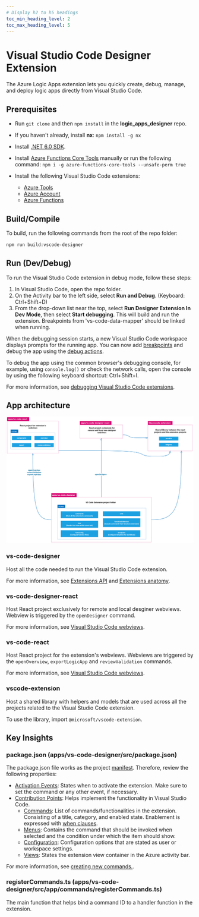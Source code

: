 ```yaml
---
# Display h2 to h5 headings
toc_min_heading_level: 2
toc_max_heading_level: 5
---
```


# Visual Studio Code Designer Extension

The Azure Logic Apps extension lets you quickly create, debug, manage, and deploy logic apps directly from Visual Studio Code.

## Prerequisites

- Run `git clone` and then `npm install` in the **logic_apps_designer** repo.
- If you haven't already, install **nx**: `npm install -g nx`

- Install [.NET 6.0 SDK](https://dotnet.microsoft.com/en-us/download/dotnet/6.0).
- Install [Azure Functions Core Tools](https://github.com/Azure/azure-functions-core-tools) manually or run the following command: `npm i -g azure-functions-core-tools --unsafe-perm true`
- Install the following Visual Studio Code extensions:
  - [Azure Tools](https://marketplace.visualstudio.com/items?itemName=ms-vscode.vscode-node-azure-pack)
  - [Azure Account](https://marketplace.visualstudio.com/items?itemName=ms-vscode.azure-account)
  - [Azure Functions](https://marketplace.visualstudio.com/items?itemName=ms-azuretools.vscode-azurefunctions)

## Build/Compile

To build, run the following commands from the root of the repo folder:

```bash
npm run build:vscode-designer
```

## Run (Dev/Debug)

To run the Visual Studio Code extension in debug mode, follow these steps:

1.  In Visual Studio Code, open the repo folder.
2.  On the Activity bar to the left side, select **Run and Debug**. (Keyboard: Ctrl+Shift+D)
3.  From the drop-down list near the top, select **Run Designer Extension In Dev Mode**, then select **Start debugging**. This will build and run the extension. Breakpoints from 'vs-code-data-mapper' should be linked when running.

When the debugging session starts, a new Visual Studio Code workspace displays prompts for the running app. You can now add [breakpoints](https://code.visualstudio.com/docs/editor/debugging#_breakpoints) and debug the app using the [debug actions](https://code.visualstudio.com/docs/editor/debugging#_debug-actions).

To debug the app using the common browser's debugging console, for example, using `console.log()` or check the network calls, open the console by using the following keyboard shortcut: Ctrl+Shift+I.

For more information, see [debugging Visual Studio Code extensions](https://code.visualstudio.com/docs/editor/debugging).

## App architecture

![Architecture](./img/architecture.png)

### vs-code-designer

Host all the code needed to run the Visual Studio Code extension.

For more information, see [Extensions API](https://code.visualstudio.com/api) and [Extensions anatomy](https://code.visualstudio.com/api/get-started/extension-anatomy).

### vs-code-designer-react

Host React project exclusively for remote and local desginer webviews. Webview is triggered by the `openDesigner` command.

For more information, see [Visual Studio Code webviews](https://code.visualstudio.com/api/extension-guides/webview).

### vs-code-react

Host React project for the extension's webviews. Webviews are triggered by the `openOverview`, `exportLogicApp` and `reviewValidation` commands.

For more information, see [Visual Studio Code webviews](https://code.visualstudio.com/api/extension-guides/webview).

### vscode-extension

Host a shared library with helpers and models that are used across all the projects related to the Visual Studio Code extension.

To use the library, import `@microsoft/vscode-extension`.

## Key Insights

### package.json (apps/vs-code-designer/src/package.json)

The package.json file works as the project [manifest](https://code.visualstudio.com/api/references/extension-manifest). Therefore, review the following properties:

- [Activation Events](https://code.visualstudio.com/api/references/activation-events): States when to activate the extension. Make sure to set the command or any other event, if necessary.
- [Contribution Points](https://code.visualstudio.com/api/references/contribution-points): Helps implement the functionality in Visual Studio Code.
  - [Commands](https://code.visualstudio.com/api/references/contribution-points#contributes.commands): List of commands/functionalities in the extension. Consisting of a title, category, and enabled state. Enablement is expressed with [when clauses](https://code.visualstudio.com/api/references/when-clause-contexts).
  - [Menus](https://code.visualstudio.com/api/references/contribution-points#contributes.menus): Contains the command that should be invoked when selected and the condition under which the item should show.
  - [Configuration](https://code.visualstudio.com/api/references/contribution-points#contributes.configuration): Configuration options that are stated as user or workspace settings.
  - [Views](https://code.visualstudio.com/api/references/contribution-points#contributes.views): States the extension view container in the Azure activity bar.

For more information, see [creating new commands.](https://code.visualstudio.com/api/extension-guides/command#creating-new-commands).

### registerCommands.ts (apps/vs-code-designer/src/app/commands/registerCommands.ts)

The main function that helps bind a command ID to a handler function in the extension.

